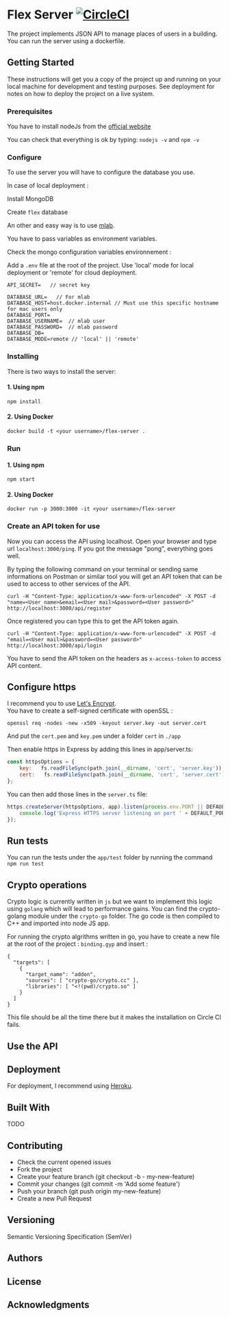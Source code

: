 # Flex Server [![CircleCI](https://circleci.com/gh/ayshiff/flex-server/tree/master.svg?style=svg)](https://circleci.com/gh/ayshiff/flex-server/tree/master)

The project implements JSON API to manage places of users in a building. You can run the server using a dockerfile.

## Getting Started

These instructions will get you a copy of the project up and running on your local machine for development and testing purposes. See deployment for notes on how to deploy the project on a live system.

### Prerequisites

You have to install nodeJs from the [official website](https://nodejs.org/en/download/)

You can check that everything is ok by typing: `nodejs -v` and `npm -v`

### Configure

To use the server you will have to configure the database you use.

In case of local deployment :

Install MongoDB

Create `flex` database

An other and easy way is to use [mlab](https://docs.mlab.com/).

You have to pass variables as environment variables.

Check the mongo configuration variables environnement :

Add a `.env` file at the root of the project.
Use 'local' mode for local deployment or 'remote' for cloud deployment.
```
API_SECRET=   // secret key

DATABASE_URL=   // For mlab
DATABASE_HOST=host.docker.internal // Must use this specific hostname for mac users only
DATABASE_PORT=
DATABASE_USERNAME=  // mlab user
DATABASE_PASSWORD=  // mlab password
DATABASE_DB=
DATABASE_MODE=remote // 'local' || 'remote'
```

### Installing

There is two ways to install the server:

#### 1. Using npm

```
npm install
```

#### 2. Using Docker

```
docker build -t <your username>/flex-server .
```
### Run

#### 1. Using npm

```
npm start
```

#### 2. Using Docker

```
docker run -p 3000:3000 -it <your username>/flex-server
```

### Create an API token for use

Now you can access the API using localhost.
Open your browser and type url `localhost:3000/ping`.
If you got the message "pong", everything goes well.

By typing the following command on your terminal or sending same informations on Postman or similar tool you will get an API token that can be used to access to other services of the API.

```
curl -H "Content-Type: application/x-www-form-urlencoded" -X POST -d "name=<User name>&email=<User mail>&password=<User password>" http://localhost:3000/api/register
```

Once registered you can type this to get the API token again.

```
curl -H "Content-Type: application/x-www-form-urlencoded" -X POST -d "email=<User mail>&password=<User password>" http://localhost:3000/api/login
```

You have to send the API token on the headers as `x-access-token` to access API content.

## Configure https

I recommend you to use [Let's Encrypt](https://letsencrypt.org/).    
You have to create a self-signed certificate with openSSL :

```openssl req -nodes -new -x509 -keyout server.key -out server.cert```

And put the `cert.pem` and `key.pem` under a folder `cert` in `./app` 

Then enable https in Express by adding this lines in app/server.ts:

``` js 
const httpsOptions = {
    key:   fs.readFileSync(path.join(__dirname, 'cert', 'server.key')),
    cert:   fs.readFileSync(path.join(__dirname, 'cert', 'server.cert'))
};
```

You can then add those lines in the `server.ts` file: 

``` js
https.createServer(httpsOptions, app).listen(process.env.PORT || DEFAULT_PORT, function() {
    console.log('Express HTTPS server listening on port ' + DEFAULT_PORT);
});
```

## Run tests

You can run the tests under the `app/test` folder by running the command `npm run test`


## Crypto operations

Crypto logic is currently written in `js` but we want to implement this logic using `golang` which will lead to performance gains. You can find the crypto-golang module under the `crypto-go` folder.
The go code is then compiled to C++ and imported into node JS app.

For running the crypto algrithms written in go, you have to create a new file at the root of the project : `binding.gyp` and insert :
```
{
  "targets": [
    {
      "target_name": "addon",
      "sources": [ "crypto-go/crypto.cc" ],
      "libraries": [ "<!(pwd)/crypto.so" ]
    }
  ]
}
```

This file should be all the time there but it makes the installation on Circle CI fails.


## Use the API


## Deployment

For deployment, I recommend using [Heroku](https://dashboard.heroku.com/apps).

## Built With

TODO

## Contributing
- Check the current opened issues
- Fork the project
- Create your feature branch (git checkout -b - my-new-feature)
- Commit your changes (git commit -m 'Add some feature')
- Push your branch (git push origin my-new-feature)
- Create a new Pull Request


## Versioning
Semantic Versioning Specification (SemVer)

## Authors


## License


## Acknowledgments


